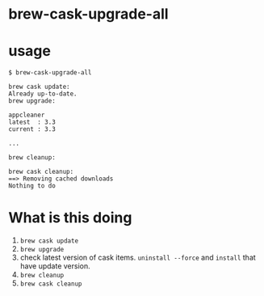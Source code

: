 # brew-cask-upgrade-all

# usage

```
$ brew-cask-upgrade-all

brew cask update:
Already up-to-date.
brew upgrade:

appcleaner
latest  : 3.3
current : 3.3

...

brew cleanup:

brew cask cleanup:
==> Removing cached downloads
Nothing to do
```

# What is this doing

1. `brew cask update`
1. `brew upgrade `
1. check latest version of cask items. `uninstall --force` and `install` that have update version.
1. `brew cleanup`
1. `brew cask cleanup`


